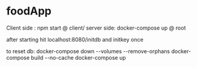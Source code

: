 # foodApp

Client side : npm start @ client/
server side: docker-compose up @ root

after starting hit localhost:8080/initdb and initkey once

to reset db:
docker-compose down --volumes --remove-orphans
docker-compose build --no-cache
docker-compose up
